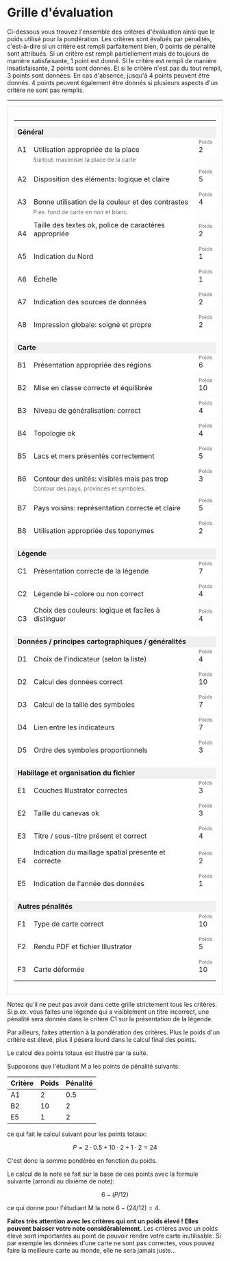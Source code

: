 # Grille d'évaluation

<style type="text/css">
  table.eval tr { background-color: white; }
  table.eval tr.spacer td { height: 15px;}
  table.eval tr td.desc { font-size: 10pt; color: #666;}
  table.eval tr td.comm { font-size: 10pt; }
  table.eval tr.category {
    font-weight: bold;
    background-color: #f0f0f0;
  }
  table.eval tr.crit td { border-bottom: 0; vertical-align: bottom; }
  table.eval tr.comments td { padding-bottom: 10px; vertical-align: top; }
  span.lbl {
    display: block;
    font-weight: bold;
    font-size: 9pt;
    color: #999;
  }
</style>


Ci-dessous vous trouvez l'ensemble des critères d'évaluation ainsi que le poids utilisé pour la pondération. Les critères sont évalués par pénalités, c'est-à-dire si un critère est rempli parfaitement bien, 0 points de pénalité sont attribués. Si un critère est rempli partiellement mais de toujours de manière satisfaisante, 1 point est donné. Si le critère est rempli de manière insatisfaisante, 2 points sont donnés. Et si le critère n'est pas du tout rempli, 3 points sont données. En cas d'absence, jusqu'à 4 points peuvent être donnés. 4 points peuvent également être donnés si plusieurs aspects d'un critère ne sont pas remplis.

<hr style="border: 0; border-top: 1px solid #eee;">

<div style="border: 1px solid #ddd; padding: 15px; margin-top: 10px;">
  <table class="eval" style="width: 100%">
    <tbody>
      <tr class="spacer">
        <td colspan="5"></td>
      </tr>
      <tr class="category">
        <td colspan="3">Général</td>
      </tr>
      <tr class="crit">
        <td>A1</td>
        <td>Utilisation appropriée de la place</td>
        <td><span class="lbl">Poids</span> 2</td>
      </tr>
      <tr class="comments">
        <td></td>
        <td class="desc">Surtout: maximiser la place de la carte</td>
      </tr>
      <tr class="crit">
        <td>A2</td>
        <td>Disposition des éléments: logique et claire</td>
        <td><span class="lbl">Poids</span> 5</td>
      </tr>
      <tr class="comments">
        <td></td>
        <td class="desc"></td>
      </tr>
      <tr class="crit">
        <td>A3</td>
        <td>Bonne utilisation de la couleur et des contrastes</td>
        <td><span class="lbl">Poids</span> 4</td>
      </tr>
      <tr class="comments">
        <td></td>
        <td class="desc">P.ex. fond de carte en noir et blanc.</td>
      </tr>
      <tr class="crit">
        <td>A4</td>
        <td>Taille des textes ok, police de caractères appropriée</td>
        <td><span class="lbl">Poids</span> 2</td>
      </tr>
      <tr class="comments">
        <td></td>
        <td class="desc"></td>
      </tr>
      <tr class="crit">
        <td>A5</td>
        <td>Indication du Nord</td>
        <td><span class="lbl">Poids</span> 1</td>
      </tr>
      <tr class="comments">
        <td></td>
        <td class="desc"></td>
      </tr>
      <tr class="crit">
        <td>A6</td>
        <td>Échelle</td>
        <td><span class="lbl">Poids</span> 1</td>
      </tr>
      <tr class="comments">
        <td></td>
        <td class="desc"></td>
      </tr>
      <tr class="crit">
        <td>A7</td>
        <td>Indication des sources de données</td>
        <td><span class="lbl">Poids</span> 2</td>
      </tr>
      <tr class="comments">
        <td></td>
        <td class="desc"></td>
      </tr>
      <tr class="crit">
        <td>A8</td>
        <td>Impression globale: soigné et propre</td>
        <td><span class="lbl">Poids</span> 2</td>
      </tr>
      <tr class="comments">
        <td></td>
        <td class="desc"></td>
      </tr>
      <tr class="spacer"><td colspan="5"></td></tr>
      <tr class="category">
        <td colspan="3">Carte</td>
      </tr>
      <tr class="crit">
        <td>B1</td>
        <td>Présentation appropriée des régions</td>
        <td><span class="lbl">Poids</span> 6</td>
      </tr>
      <tr class="comments">
        <td></td>
        <td class="desc"></td>
      </tr>
      <tr class="crit">
        <td>B2</td>
        <td>Mise en classe correcte et équilibrée</td>
        <td><span class="lbl">Poids</span> 10</td>
      </tr>
      <tr class="comments">
        <td></td>
        <td class="desc"></td>
      </tr>
      <tr class="crit">
        <td>B3</td>
        <td>Niveau de généralisation: correct</td>
        <td><span class="lbl">Poids</span> 4</td>
      </tr>
      <tr class="comments">
        <td></td>
        <td class="desc"></td>
      </tr>
      <tr class="crit">
        <td>B4</td>
        <td>Topologie ok</td>
        <td><span class="lbl">Poids</span> 4</td>
      </tr>
      <tr class="comments">
        <td></td>
        <td class="desc"></td>
      </tr>
      <tr class="crit">
        <td>B5</td>
        <td>Lacs et mers présentés correctement</td>
        <td><span class="lbl">Poids</span> 5</td>
      </tr>
      <tr class="comments">
        <td></td>
        <td class="desc"></td>
      </tr>
      <tr class="crit">
        <td>B6</td>
        <td>Contour des unités: visibles mais pas trop</td>
        <td><span class="lbl">Poids</span> 3</td>
      </tr>
      <tr class="comments">
        <td></td>
        <td class="desc">Contour des pays, provinces et symboles.</td>
      </tr>
      <tr class="crit">
        <td>B7</td>
        <td>Pays voisins: représentation correcte et claire</td>
        <td><span class="lbl">Poids</span> 5</td>
      </tr>
      <tr class="comments">
        <td></td>
        <td class="desc"></td>
      </tr>
      <tr class="crit">
        <td>B8</td>
        <td>Utilisation appropriée des toponymes</td>
        <td><span class="lbl">Poids</span> 2</td>
      </tr>
      <tr class="comments">
        <td></td>
        <td class="desc"></td>
      </tr>
      <tr class="spacer"><td colspan="5"></td></tr>
      <tr class="category">
        <td colspan="3">Légende</td>
      </tr>
      <tr class="crit">
        <td>C1</td>
        <td>Présentation correcte de la légende</td>
        <td><span class="lbl">Poids</span> 7</td>
      </tr>
      <tr class="comments">
        <td></td>
        <td class="desc"></td>
      </tr>
      <tr class="crit">
        <td>C2</td>
        <td>Légende bi-colore ou non correct</td>
        <td><span class="lbl">Poids</span> 4</td>
      </tr>
      <tr class="comments">
        <td></td>
        <td class="desc"></td>
      </tr>
      <tr class="crit">
        <td>C3</td>
        <td>Choix des couleurs: logique et faciles à distinguer</td>
        <td><span class="lbl">Poids</span> 4</td>
      </tr>
      <tr class="comments">
        <td></td>
        <td class="desc"></td>
      </tr>
      <tr class="spacer"><td colspan="5"></td></tr>
      <tr class="category">
        <td colspan="3">Données / principes cartographiques / généralités</td>
      </tr>
      <tr class="crit">
        <td>D1</td>
        <td>Choix de l’indicateur (selon la liste)</td>
        <td><span class="lbl">Poids</span> 4</td>
      </tr>
      <tr class="comments">
        <td></td>
        <td class="desc"></td>
      </tr>
      <tr class="crit">
        <td>D2</td>
        <td>Calcul des données correct</td>
        <td><span class="lbl">Poids</span> 10</td>
      </tr>
      <tr class="comments">
        <td></td>
        <td class="desc"></td>
      </tr>
      <tr class="crit">
        <td>D3</td>
        <td>Calcul de la taille des symboles</td>
        <td><span class="lbl">Poids</span> 7</td>
      </tr>
      <tr class="comments">
        <td></td>
        <td class="desc"></td>
      </tr>
      <tr class="crit">
        <td>D4</td>
        <td>Lien entre les indicateurs</td>
        <td><span class="lbl">Poids</span> 7</td>
      </tr>
      <tr class="comments">
        <td></td>
        <td class="desc"></td>
      </tr>
      <tr class="crit">
        <td>D5</td>
        <td>Ordre des symboles proportionnels</td>
        <td><span class="lbl">Poids</span> 3</td>
      </tr>
      <tr class="comments">
        <td></td>
        <td class="desc"></td>
      </tr>
      <tr class="spacer"><td colspan="5"></td></tr>
      <tr class="category">
        <td colspan="3">Habillage et organisation du fichier</td>
      </tr>
      <tr class="crit">
        <td>E1</td>
        <td>Couches Illustrator correctes</td>
        <td><span class="lbl">Poids</span> 3</td>
      </tr>
      <tr class="comments">
        <td></td>
        <td class="desc"></td>
      </tr>
      <tr class="crit">
        <td>E2</td>
        <td>Taille du canevas ok</td>
        <td><span class="lbl">Poids</span> 3</td>
      </tr>
      <tr class="comments">
        <td></td>
        <td class="desc"></td>
      </tr>
      <tr class="crit">
        <td>E3</td>
        <td>Titre / sous-titre présent et correct</td>
        <td><span class="lbl">Poids</span> 4</td>
      </tr>
      <tr class="comments">
        <td></td>
        <td class="desc"></td>
      </tr>
      <tr class="crit">
        <td>E4</td>
        <td>Indication du maillage spatial présente et correcte</td>
        <td><span class="lbl">Poids</span> 2</td>
      </tr>
      <tr class="comments">
        <td></td>
        <td class="desc"></td>
      </tr>
      <tr class="crit">
        <td>E5</td>
        <td>Indication de l'année des données</td>
        <td><span class="lbl">Poids</span> 1</td>
      </tr>
      <tr class="comments">
        <td></td>
        <td class="desc"></td>
      </tr>
      <tr class="spacer"><td colspan="5"></td></tr>
      <tr class="category">
        <td colspan="3">Autres pénalités</td>
      </tr>
      <tr class="crit">
        <td>F1</td>
        <td>Type de carte correct</td>
        <td><span class="lbl">Poids</span> 10</td>
      </tr>
      <tr class="comments">
        <td></td>
        <td class="desc"></td>
      </tr>
      <tr class="crit">
        <td>F2</td>
        <td>Rendu PDF et fichier Illustrator</td>
        <td><span class="lbl">Poids</span> 5</td>
      </tr>
      <tr class="comments">
        <td></td>
        <td class="desc"></td>
      </tr>
      <tr class="crit">
        <td>F3</td>
        <td>Carte déformée</td>
        <td><span class="lbl">Poids</span> 10</td>
      </tr>
      <tr class="comments">
        <td></td>
        <td class="desc"></td>
      </tr>
    </tbody>
  </table>
</div>

Notez qu'il ne peut pas avoir dans cette grille strictement tous les critères. Si p.ex. vous faites une légende qui a visiblement un titre incorrect, une pénalité sera donnée dans le critère C1 sur la présentation de la légende.

Par ailleurs, faites attention à la pondération des critères. Plus le poids d'un critère est élevé, plus il pèsera lourd dans le calcul final des points.

Le calcul des points totaux est illustré par la suite.

Supposons que l'étudiant M a les points de pénalité suivants:
<table>
<thead>
<tr>
<th>Critère</th>
<th>Poids</th>
<th>Pénalité</th>
</tr>
</thead>
<tbody>
<tr>
<td>A1</td>
<td>2</td>
<td>0.5</td>
</tr>
<tr>
<td>B2</td>
<td>10</td>
<td>2</td>
</tr>
<tr>
<td>E5</td>
<td>1</td>
<td>2</td>
</tr>
</tbody>
</table>

ce qui fait le calcul suivant pour les points totaux:

$$P = 2 \cdot 0.5 + 10 \cdot 2 + 1 \cdot 2 = 24$$

C'est donc la somme pondérée en fonction du poids.

Le calcul de la note se fait sur la base de ces points avec la formule suivante (arrondi au dixième de note):

$$6 - (P / 12)$$

ce qui donne pour l'étudiant M la note $6 - (24 / 12) = 4$.

**Faites très attention avec les critères qui ont un poids élevé ! Elles peuvent baisser votre note considérablement.** Les critères avec un poids élevé sont importantes au point de pouvoir rendre votre carte inutilisable. Si par exemple les données d'une carte ne sont pas correctes, vous pouvez faire la meilleure carte au monde, elle ne sera jamais juste...</p>
